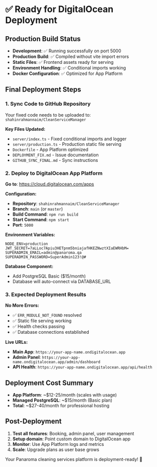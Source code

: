 # ✅ Ready for DigitalOcean Deployment

## Production Build Status
- **Development**: ✅ Running successfully on port 5000
- **Production Build**: ✅ Compiled without vite import errors  
- **Static Files**: ✅ Frontend assets ready for serving
- **Environment Handling**: ✅ Conditional imports working
- **Docker Configuration**: ✅ Optimized for App Platform

## Final Deployment Steps

### 1. Sync Code to GitHub Repository
Your fixed code needs to be uploaded to: `shahinrahmannaim/CleanServiceManager`

**Key Files Updated:**
- `server/index.ts` - Fixed conditional imports and logger
- `server/production.ts` - Production static file serving
- `Dockerfile` - App Platform optimized
- `DEPLOYMENT_FIX.md` - Issue documentation
- `GITHUB_SYNC_FINAL.md` - Sync instructions

### 2. Deploy to DigitalOcean App Platform

**Go to**: https://cloud.digitalocean.com/apps

**Configuration:**
- **Repository**: `shahinrahmannaim/CleanServiceManager`
- **Branch**: `main` (or `master`)
- **Build Command**: `npm run build`
- **Start Command**: `npm start`
- **Port**: `5000`

**Environment Variables:**
```
NODE_ENV=production
JWT_SECRET=7aLLoc7Apiu3HETpnm5bniajafHKEZNwztXIaEWRHbM=
SUPERADMIN_EMAIL=admin@panaroma.qa
SUPERADMIN_PASSWORD=SuperAdmin123!@#
```

**Database Component:**
- Add PostgreSQL Basic ($15/month)
- Database will auto-connect via DATABASE_URL

### 3. Expected Deployment Results

**No More Errors:**
- ✅ `ERR_MODULE_NOT_FOUND` resolved
- ✅ Static file serving working
- ✅ Health checks passing
- ✅ Database connections established

**Live URLs:**
- **Main App**: `https://your-app-name.ondigitalocean.app`
- **Admin Panel**: `https://your-app-name.ondigitalocean.app/admin/dashboard`
- **API Health**: `https://your-app-name.ondigitalocean.app/api/health`

## Deployment Cost Summary
- **App Platform**: ~$12-25/month (scales with usage)
- **Managed PostgreSQL**: ~$15/month (Basic plan)
- **Total**: ~$27-40/month for professional hosting

## Post-Deployment
1. **Test all features**: Booking, admin panel, user management
2. **Setup domain**: Point custom domain to DigitalOcean app
3. **Monitor**: Use App Platform logs and metrics
4. **Scale**: Upgrade plans as user base grows

Your Panaroma cleaning services platform is deployment-ready! 🚀